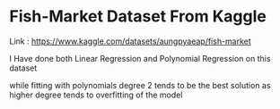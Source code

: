 # Fish-Market Dataset From Kaggle
Link : https://www.kaggle.com/datasets/aungpyaeap/fish-market


I Have done both Linear Regression and Polynomial Regression on this dataset

while fitting with polynomials degree 2 tends to be the best solution as higher degree tends to overfitting of the model
